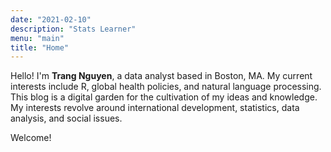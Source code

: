 ```yaml
---
date: "2021-02-10"
description: "Stats Learner"
menu: "main"
title: "Home"
---
```


  Hello! I'm **Trang Nguyen**, a data analyst based in Boston, MA. My current interests include R, global health policies, and natural language processing. This blog is a digital garden for the cultivation of my ideas and knowledge. 
 My interests revolve around international development, statistics, data analysis, and social issues. 
 
 Welcome!

